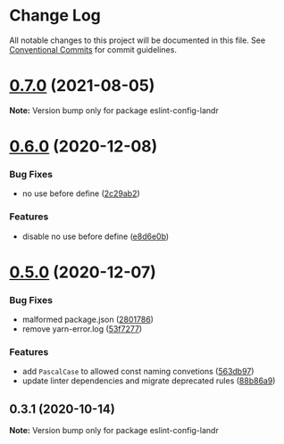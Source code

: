 # Change Log

All notable changes to this project will be documented in this file.
See [Conventional Commits](https://conventionalcommits.org) for commit guidelines.

# [0.7.0](https://github.com/Mixgenius/linting-and-formatting/tree/master/eslint-config-landr/compare/eslint-config-landr@0.6.0...eslint-config-landr@0.7.0) (2021-08-05)

**Note:** Version bump only for package eslint-config-landr





# [0.6.0](https://github.com/Mixgenius/linting-and-formatting/tree/master/eslint-config-landr/compare/eslint-config-landr@0.5.0...eslint-config-landr@0.6.0) (2020-12-08)


### Bug Fixes

* no use before define ([2c29ab2](https://github.com/Mixgenius/linting-and-formatting/tree/master/eslint-config-landr/commit/2c29ab2b0db7981fbd961466276c3282df8c75c4))


### Features

* disable no use before define ([e8d6e0b](https://github.com/Mixgenius/linting-and-formatting/tree/master/eslint-config-landr/commit/e8d6e0b16846d5ed08f6475138302d5ccfa65243))





# [0.5.0](https://github.com/Mixgenius/linting-and-formatting/tree/master/eslint-config-landr/compare/eslint-config-landr@0.4.0...eslint-config-landr@0.5.0) (2020-12-07)


### Bug Fixes

* malformed package.json ([2801786](https://github.com/Mixgenius/linting-and-formatting/tree/master/eslint-config-landr/commit/28017863da96986f6df560fe0d8582626a415f8c))
* remove yarn-error.log ([53f7277](https://github.com/Mixgenius/linting-and-formatting/tree/master/eslint-config-landr/commit/53f7277bcc694af7f3a5fa7d4510b3f9c57605f2))


### Features

* add `PascalCase` to allowed const naming convetions ([563db97](https://github.com/Mixgenius/linting-and-formatting/tree/master/eslint-config-landr/commit/563db974dc94703dbf048d7ea325107ddc3f5dcc))
* update linter dependencies and migrate deprecated rules ([88b86a9](https://github.com/Mixgenius/linting-and-formatting/tree/master/eslint-config-landr/commit/88b86a910ae490164bab50365a83cebb7d5d9c8a))





## 0.3.1 (2020-10-14)

**Note:** Version bump only for package eslint-config-landr
